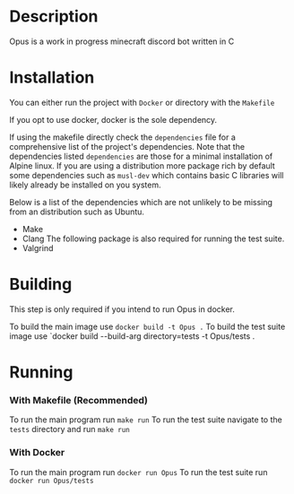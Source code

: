 # Description
Opus is a work in progress minecraft discord bot written in C

# Installation
You can either run the project with `Docker` or directory with the `Makefile`

If you opt to use docker, docker is the sole dependency.

If using the makefile directly check the `dependencies` file for a comprehensive list of the project's dependencies.
Note that the dependencies listed `dependencies` are those for a minimal installation of Alpine linux. 
If you are using a distribution more package rich by default some dependencies such as `musl-dev` which
contains basic C libraries will likely already be installed on you system.

Below is a list of the dependencies which are not unlikely to be missing from an distribution such as Ubuntu.
- Make
- Clang
The following package is also required for running the test suite.
- Valgrind 

# Building 
This step is only required if you intend to run Opus in docker.

To build the main image use
`docker build -t Opus .`
To build the test suite image use 
`docker build --build-arg directory=tests -t Opus/tests .

# Running

### With Makefile (Recommended)
To run the main program run
`make run`
To run the test suite navigate to the `tests` directory and run
`make run`

### With Docker
To run the main program run
`docker run Opus`
To run the test suite run
`docker run Opus/tests`



